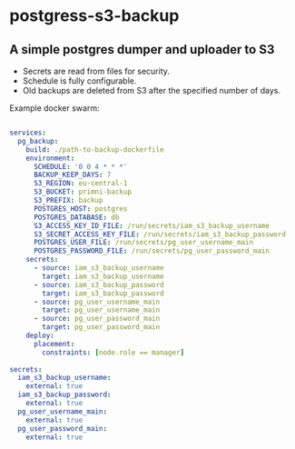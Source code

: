 # postgress-s3-backup

## A simple postgres dumper and uploader to S3

- Secrets are read from files for security.
- Schedule is fully configurable.
- Old backups are deleted from S3 after the specified number of days.

Example docker swarm:
```yaml

services:
  pg_backup:
    build: ./path-to-backup-dockerfile
    environment:
      SCHEDULE: '0 0 4 * * *'
      BACKUP_KEEP_DAYS: 7
      S3_REGION: eu-central-1
      S3_BUCKET: primni-backup
      S3_PREFIX: backup
      POSTGRES_HOST: postgres
      POSTGRES_DATABASE: db
      S3_ACCESS_KEY_ID_FILE: /run/secrets/iam_s3_backup_username
      S3_SECRET_ACCESS_KEY_FILE: /run/secrets/iam_s3_backup_password
      POSTGRES_USER_FILE: /run/secrets/pg_user_username_main
      POSTGRES_PASSWORD_FILE: /run/secrets/pg_user_password_main
    secrets:
      - source: iam_s3_backup_username
        target: iam_s3_backup_username
      - source: iam_s3_backup_password
        target: iam_s3_backup_password
      - source: pg_user_username_main
        target: pg_user_username_main
      - source: pg_user_password_main
        target: pg_user_password_main
    deploy:
      placement:
        constraints: [node.role == manager]
        
secrets:
  iam_s3_backup_username:
    external: true
  iam_s3_backup_password:
    external: true
  pg_user_username_main:
    external: true
  pg_user_password_main:
    external: true


```